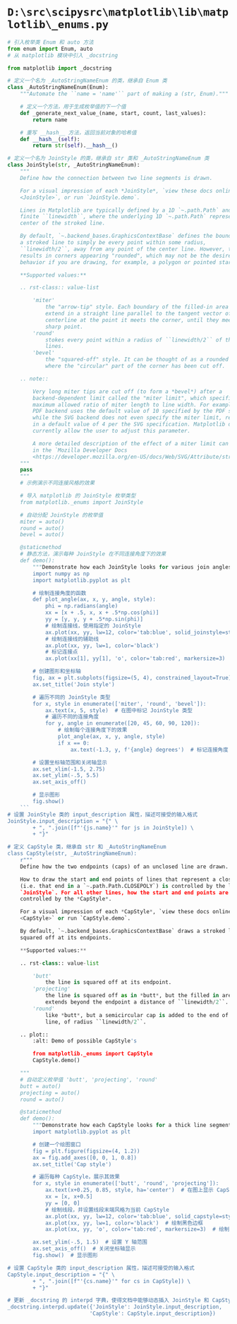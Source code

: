 # `D:\src\scipysrc\matplotlib\lib\matplotlib\_enums.py`

```py
# 引入枚举类 Enum 和 auto 方法
from enum import Enum, auto
# 从 matplotlib 模块中引入 _docstring

from matplotlib import _docstring

# 定义一个名为 _AutoStringNameEnum 的类，继承自 Enum 类
class _AutoStringNameEnum(Enum):
    """Automate the ``name = 'name'`` part of making a (str, Enum)."""

    # 定义一个方法，用于生成枚举值的下一个值
    def _generate_next_value_(name, start, count, last_values):
        return name

    # 重写 __hash__ 方法，返回当前对象的哈希值
    def __hash__(self):
        return str(self).__hash__()

# 定义一个名为 JoinStyle 的类，继承自 str 类和 _AutoStringNameEnum 类
class JoinStyle(str, _AutoStringNameEnum):
    """
    Define how the connection between two line segments is drawn.

    For a visual impression of each *JoinStyle*, `view these docs online
    <JoinStyle>`, or run `JoinStyle.demo`.

    Lines in Matplotlib are typically defined by a 1D `~.path.Path` and a
    finite ``linewidth``, where the underlying 1D `~.path.Path` represents the
    center of the stroked line.

    By default, `~.backend_bases.GraphicsContextBase` defines the boundaries of
    a stroked line to simply be every point within some radius,
    ``linewidth/2``, away from any point of the center line. However, this
    results in corners appearing "rounded", which may not be the desired
    behavior if you are drawing, for example, a polygon or pointed star.

    **Supported values:**

    .. rst-class:: value-list

        'miter'
            the "arrow-tip" style. Each boundary of the filled-in area will
            extend in a straight line parallel to the tangent vector of the
            centerline at the point it meets the corner, until they meet in a
            sharp point.
        'round'
            stokes every point within a radius of ``linewidth/2`` of the center
            lines.
        'bevel'
            the "squared-off" style. It can be thought of as a rounded corner
            where the "circular" part of the corner has been cut off.

    .. note::

        Very long miter tips are cut off (to form a *bevel*) after a
        backend-dependent limit called the "miter limit", which specifies the
        maximum allowed ratio of miter length to line width. For example, the
        PDF backend uses the default value of 10 specified by the PDF standard,
        while the SVG backend does not even specify the miter limit, resulting
        in a default value of 4 per the SVG specification. Matplotlib does not
        currently allow the user to adjust this parameter.

        A more detailed description of the effect of a miter limit can be found
        in the `Mozilla Developer Docs
        <https://developer.mozilla.org/en-US/docs/Web/SVG/Attribute/stroke-miterlimit>`_
    """
    pass
    """
    # 示例演示不同连接风格的效果

    # 导入 matplotlib 的 JoinStyle 枚举类型
    from matplotlib._enums import JoinStyle

    # 自动分配 JoinStyle 的枚举值
    miter = auto()
    round = auto()
    bevel = auto()

    @staticmethod
    # 静态方法，演示每种 JoinStyle 在不同连接角度下的效果
    def demo():
        """Demonstrate how each JoinStyle looks for various join angles."""
        import numpy as np
        import matplotlib.pyplot as plt

        # 绘制连接角度的函数
        def plot_angle(ax, x, y, angle, style):
            phi = np.radians(angle)
            xx = [x + .5, x, x + .5*np.cos(phi)]
            yy = [y, y, y + .5*np.sin(phi)]
            # 绘制连接线，使用指定的 JoinStyle
            ax.plot(xx, yy, lw=12, color='tab:blue', solid_joinstyle=style)
            # 绘制连接线的辅助线
            ax.plot(xx, yy, lw=1, color='black')
            # 标记连接点
            ax.plot(xx[1], yy[1], 'o', color='tab:red', markersize=3)

        # 创建图形和坐标轴
        fig, ax = plt.subplots(figsize=(5, 4), constrained_layout=True)
        ax.set_title('Join style')

        # 遍历不同的 JoinStyle 类型
        for x, style in enumerate(['miter', 'round', 'bevel']):
            ax.text(x, 5, style)  # 在图中标记 JoinStyle 类型
            # 遍历不同的连接角度
            for y, angle in enumerate([20, 45, 60, 90, 120]):
                # 绘制每个连接角度下的效果
                plot_angle(ax, x, y, angle, style)
                if x == 0:
                    ax.text(-1.3, y, f'{angle} degrees')  # 标记连接角度

        # 设置坐标轴范围和关闭轴显示
        ax.set_xlim(-1.5, 2.75)
        ax.set_ylim(-.5, 5.5)
        ax.set_axis_off()

        # 显示图形
        fig.show()
    ```
# 设置 JoinStyle 类的 input_description 属性，描述可接受的输入格式
JoinStyle.input_description = "{" \
        + ", ".join([f"'{js.name}'" for js in JoinStyle]) \
        + "}"

# 定义 CapStyle 类，继承自 str 和 _AutoStringNameEnum
class CapStyle(str, _AutoStringNameEnum):
    r"""
    Define how the two endpoints (caps) of an unclosed line are drawn.

    How to draw the start and end points of lines that represent a closed curve
    (i.e. that end in a `~.path.Path.CLOSEPOLY`) is controlled by the line's
    `JoinStyle`. For all other lines, how the start and end points are drawn is
    controlled by the *CapStyle*.

    For a visual impression of each *CapStyle*, `view these docs online
    <CapStyle>` or run `CapStyle.demo`.

    By default, `~.backend_bases.GraphicsContextBase` draws a stroked line as
    squared off at its endpoints.

    **Supported values:**

    .. rst-class:: value-list

        'butt'
            the line is squared off at its endpoint.
        'projecting'
            the line is squared off as in *butt*, but the filled in area
            extends beyond the endpoint a distance of ``linewidth/2``.
        'round'
            like *butt*, but a semicircular cap is added to the end of the
            line, of radius ``linewidth/2``.

    .. plot::
        :alt: Demo of possible CapStyle's

        from matplotlib._enums import CapStyle
        CapStyle.demo()

    """
    # 自动定义枚举值 'butt', 'projecting', 'round'
    butt = auto()
    projecting = auto()
    round = auto()

    @staticmethod
    def demo():
        """Demonstrate how each CapStyle looks for a thick line segment."""
        import matplotlib.pyplot as plt

        # 创建一个绘图窗口
        fig = plt.figure(figsize=(4, 1.2))
        ax = fig.add_axes([0, 0, 1, 0.8])
        ax.set_title('Cap style')

        # 遍历每种 CapStyle，展示其效果
        for x, style in enumerate(['butt', 'round', 'projecting']):
            ax.text(x+0.25, 0.85, style, ha='center')  # 在图上显示 CapStyle 名称
            xx = [x, x+0.5]
            yy = [0, 0]
            # 绘制线段，并设置线段末端风格为当前 CapStyle
            ax.plot(xx, yy, lw=12, color='tab:blue', solid_capstyle=style)
            ax.plot(xx, yy, lw=1, color='black')  # 绘制黑色边框
            ax.plot(xx, yy, 'o', color='tab:red', markersize=3)  # 绘制红色圆点

        ax.set_ylim(-.5, 1.5)  # 设置 Y 轴范围
        ax.set_axis_off()  # 关闭坐标轴显示
        fig.show()  # 显示图形

# 设置 CapStyle 类的 input_description 属性，描述可接受的输入格式
CapStyle.input_description = "{" \
        + ", ".join([f"'{cs.name}'" for cs in CapStyle]) \
        + "}"

# 更新 _docstring 的 interpd 字典，使得文档中能够动态插入 JoinStyle 和 CapStyle 的输入描述
_docstring.interpd.update({'JoinStyle': JoinStyle.input_description,
                          'CapStyle': CapStyle.input_description})
```